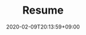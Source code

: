 ---
title: "Resume"
date: 2020-02-09T20:13:59+09:00
description: Bogdan Cioata's CV
type: resume
enableToc: true
header:
  image: 
    src: images/whoami/avatar.jpeg
    height: 200
    alt: bogdan cioata resume image
  infos:
    name: Bogdan Cioata
    addr: Copenhagen, Denmark
    email: bogdan.cioata94@gmail.com
    github: bogdan-cioata
    phone: 
    linkedin: bogdan-cioata

about:
  label: About me
  text: |
    I am a cloud data engineer specialized on AWS and DevOps technologies, as well accustomed working with different BI solutions used for building data warehouses like Snowflake and Microsoft BI stack.

experience:
  label: Experience

items:
  - title: INTELLISHORE
    url_company: https://intellishore.dk/
    image:
      src: images/resume/intellishore.jpeg
      height: 150
      alt: bogdan cioata resume intellishore image
    sections:
      - title: Senior data engineer
        subtitle: Copenhagen, Denmark
        startDate: 2022-08-01
        endDateText: current
        contents: | 
          Representing the company by delivering data engineering development and consulting expertise.
        
  - title: Novo Nordisk
    url_company: https://www.novonordisk.com/
    image:
      src: images/resume/novo_nordisk.png
      height: 100
      alt: bogdan cioata resume novo nordisk image
    sections:
      - title: Senior data engineer
        subtitle: Copenhagen, Denmark
        startDate: 2021-04-01
        endDate: 2022-07-31
        contents: |
          In the current role I am working on hydrating a data lake with supply chain data coming from various data sources.
          
          Apart from the development tasks, I am actively working on designing the future data architecture, so to enable advanced analytics workloads, as well as traditional reporting.

          Some services/tools I used: Lambda, Glue, Step Functions, Batch, SNS, SQS, DynamoDB, RDS, EC2, Docker, CodeStar, DMS, CDK, Cloudformation, Microsoft PowerAutomate.

  - title: Cognizant Softvision
    url_company: https://www.cognizantsoftvision.com/
    image:
      src: images/resume/cognizant_softvision.png
      height: 80
      alt: bogdan cioata resume cognizant softvision image
    sections:
      - title: Data engineer
        subtitle: Timisoara, Romania
        startDate: 2020-04-01
        endDate: 2021-04-30
        contents: |
          Working at **Cognizant Softvision** have brought me the chance to do the shift towards cloud technologies and DevOps tools, such as **AWS** and **Terraform**.

          The project day to day tasks required development and maintenance of data pipelines that were meant to ingest and process data from **relational databases**, **streaming data** sources and flat files into an enterprise datalake. _Lambda, Glue, DynamoDB, DAX, Kinesis Firehose, CodePipeline_ were the bread and butter, while the CI/CD infrastructure was managed with Terraform.
          
          Worked in close contact with the infrastructure team, by spotting bugs and suggesting new features to existing code base. Developed and maintained code according to domain best practices (Unit tests, SemVer, SOLID).
          
          Apart from the development tasks, I have supported the operational team in their tasks, by debugging and tuning **PySpark** intensive data processing jobs on top of **Palantir Foundry**.
          
          Along with this, I have worked on developing a Django internal web app.
          
          On the organisational side, I have **conducted interviews** and assessed candidates for the Big data team.


  - title: Multibase GmbH
    url_company: https://multibase.de/
    image:
      src: images/resume/multibase.png
      height: 150
      alt: bogdan cioata resume multibase image
    sections:
      - title: BI/DWH developer
        subtitle: Timișoara, Romania / Munchen, Germany
        startDate: 2018-04-01
        endDate: 2020-04-30
        contents: |
          I was responsible for multiple clients of the company. 
    
          My daily tasks included building **traditional data warehouses** from scratch, extending and maintaining existing ones, frontend applications, ETL flows, support client's developers, testing and software documentation.
       
          Based on client's technologies/methodologies, I made use of: **Microsoft BI suite** (SSIS, SSAS, SSRS, SQL Server, PowerBI), **Oracle databases**, **Oracle APEX**, **SAP Data Services**, **MongoDB**, **Git**, **DataVault**, **dimensional modelling**.
        

  - title: Linde Gas Romania
    url_company: https://www.linde-gas.com/en/index.html
    image:
      src: images/resume/linde_gas.png
      height: 90
      alt: bogdan cioata resume linde gas image
    sections:
      - title: BI developer
        subtitle: Timișoara, Romania
        startDate: 2017-01-01
        endDate: 2018-04-30
        contents: |
          Responsible for **backend data preparation** for financial KPI reports shown in Tableau dashboards, which were connected live to **SAP HANA database**. 
          The data stored in SAP HANA databases was prepared accordingly to business rules with **R scripts** and ETL mappings created in **Informatica PowerCenter**.

      - title: ETL developer
        subtitle: Timișoara, Romania
        startDate: 2016-07-01
        endDate: 2016-12-31
        contents: |
          I was responsible for the ETL processes of Vendor Master Data department.
        
          My main duty was to develop, maintain and improve data quality rules in **Informatica PowerCenter** suite, altogether with data preparation, required for Tableau dashboards, for which I've been partly involved in sketching them.
---